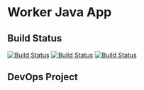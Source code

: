 # Worker Java App

## Build Status

 [![Build Status](http://34.83.96.170:8080/buildStatus/icon?job=instavote%2Fworker-build)](http://34.83.96.170:8080/user/admin/my-views/view/all/job/instavote/job/worker-build/) [![Build Status](http://34.83.96.170:8080/buildStatus/icon?job=instavote%2Fworker-test&subject=UnitTest)](http://34.83.96.170:8080/user/admin/my-views/view/all/job/instavote/job/worker-test/) [![Build Status](http://34.83.96.170:8080/buildStatus/icon?job=instavote%2Fworker-package&subject=Package)](http://34.83.96.170:8080/user/admin/my-views/view/all/job/instavote/job/worker-package/) 

## DevOps Project 
